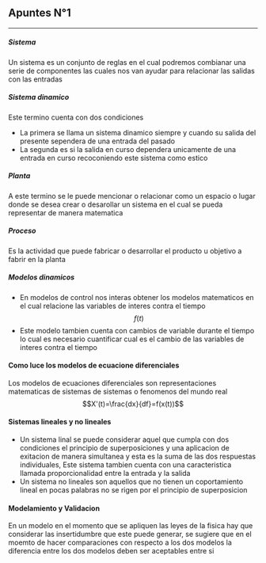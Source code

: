 ## Apuntes N°1 
***
##### Sistema 

Un sistema es un conjunto de reglas en el cual podremos combianar una serie de componentes las cuales nos van ayudar para relacionar las salidas con las entradas

##### Sistema dinamico
Este termino cuenta con dos condiciones 
* La primera se llama un sistema dinamico siempre y cuando su salida del presente sependera de una entrada del pasado
* La segunda es si la salida en curso dependera unicamente de una entrada en curso recoconiendo este sistema como estico

##### Planta
A este termino se le puede mencionar o relacionar como un espacio o lugar donde se desea crear o desarollar un sistema en el cual se pueda representar de manera matematica

##### Proceso 
Es la actividad que puede fabricar o desarrollar el producto u objetivo a fabrir en la planta 

##### Modelos dinamicos 
+ En modelos de control nos interas obtener los modelos matematicos en el cual relacione las variables de interes contra el tiempo 
$$f(t)$$
+ Este modelo tambien cuenta con cambios de variable durante el tiempo lo cual es necesario cuantificar cual es el cambio de las variables de interes contra el tiempo 

#### Como luce los modelos de ecuacione diferenciales 
Los modelos de ecuaciones diferenciales son representaciones matematicas de sistemas de sistemas o fenomenos del mundo real 
$$X'(t)=\frac{dx}{df}=f(x(t))$$

#### Sistemas lineales y no lineales 
+ Un sistema linal se puede considerar aquel que cumpla con dos condiciones el principio de superposiciones y una aplicacion de exitacion de manera simultanea y esta es la suma de las dos respuestas individuales, Este sistema tambien cuenta con una caracteristica llamada proporcionalidad entre la entrada y la salida 
+ Un sistema no lineales son aquellos que no tienen un coportamiento lineal en pocas palabras no se rigen por el principio de superposicion 

#### Modelamiento y Validacion  
En un modelo en el momento que se apliquen las leyes de la fisica hay que considerar las insertidumbre que este puede generar, se sugiere que en el moemto de hacer comparaciones con respecto a los dos modelos la diferencia entre los dos modelos deben ser aceptables entre si 





